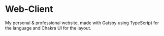 # Web-Client
My personal &amp; professional website, made with Gatsby using TypeScript for the language and Chakra UI for the layout.
